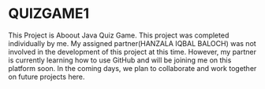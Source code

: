 # QUIZGAME1
This Project is Aboout Java Quiz Game.
This project was completed individually by me. My assigned partner(HANZALA IQBAL BALOCH) was not involved in the development of this project at this time.
However, my partner is currently learning how to use GitHub and will be joining me on this platform soon. In the coming days, we plan to collaborate and work together on future projects here.
